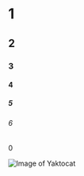 # 1
## 2
### 3
#### 4
##### 5
###### 6
0

![Image of Yaktocat]([https://octodex.github.com](https://octodex.github.com/images/yaktocat.png)https://octodex.github.com/images/yaktocat.png)
